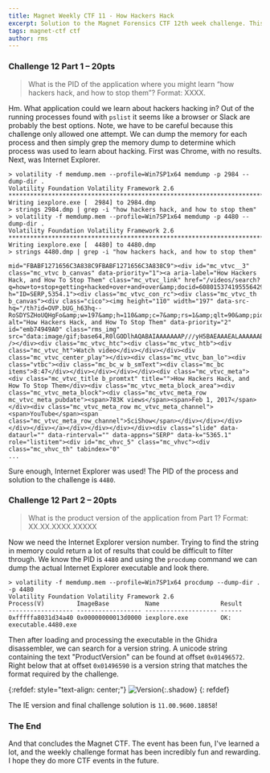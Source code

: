 ```yaml
---
title: Magnet Weekly CTF 11 - How Hackers Hack
excerpt: Solution to the Magnet Forensics CTF 12th week challenge. This week's challenges ask us about "How Hackers Hack..".
tags: magnet-ctf ctf
author: rms
---
```


### Challenge 12 Part 1 – 20pts

> What is the PID of the application where you might learn “how hackers hack, and how to stop them”? Format: XXXX.

Hm. What application could we learn about hackers hacking in? Out of the running processes found with `pslist` it seems like a browser or Slack are probably the best options. Note, we have to be careful because this challenge only allowed one attempt. We can dump the memory for each process and then simply grep the memory dump to determine which process was used to learn about hacking. First was Chrome, with no results. Next, was Internet Explorer.

```
> volatility -f memdump.mem --profile=Win7SP1x64 memdump -p 2984 --dump-dir .
Volatility Foundation Volatility Framework 2.6
************************************************************************
Writing iexplore.exe [  2984] to 2984.dmp
> strings 2984.dmp | grep -i "how hackers hack, and how to stop them"
> volatility -f memdump.mem --profile=Win7SP1x64 memdump -p 4480 --dump-dir . 
Volatility Foundation Volatility Framework 2.6
************************************************************************
Writing iexplore.exe [  4480] to 4480.dmp
> strings 4480.dmp | grep -i "how hackers hack, and how to stop them"
                         mid="FBABF1271656C3A838C9FBABF1271656C3A838C9"><div id="mc_vtvc__3" class="mc_vtvc b_canvas" data-priority="1"><a aria-label="How Hackers Hack, and How To Stop Them" class="mc_vtvc_link" href="/videos/search?q=how+to+stop+getting+hacked+over+and+over&amp;docid=608015374195556429&amp;mid=FBABF1271656C3A838C9FBABF1271656C3A838C9&amp;view=detail&amp;FORM=VIRE" h="ID=SERP,5354.1"><div class="mc_vtvc_con_rc"><div class="mc_vtvc_th b_canvas"><div class="cico"><img height="110" width="197" data-src-hq="/th?id=OVP.bUG_h63hq--RoSDYSZHoUQHgFo&amp;w=197&amp;h=110&amp;c=7&amp;rs=1&amp;qlt=90&amp;pid=1.7" alt="How Hackers Hack, and How To Stop Them" data-priority="2" id="emb74949A0" class="rms_img" src="data:image/gif;base64,R0lGODlhAQABAIAAAAAAAP///yH5BAEAAAEALAAAAAABAAEAAAIBTAA7" /></div><div class="mc_vtvc_htc"><div class="mc_vtvc_htb"><div class="mc_vtvc_ht">Watch video</div></div></div><div class="mc_vtvc_center_play"></div><div class="mc_vtvc_ban_lo"><div class="vtbc"><div class="mc_bc_w b_smText"><div class="mc_bc items">8:47</div></div></div></div></div><div class="mc_vtvc_meta"><div class="mc_vtvc_title b_promtxt" title="">How Hackers Hack, and How To Stop Them</div><div class="mc_vtvc_meta_block_area"><div class="mc_vtvc_meta_block"><div class="mc_vtvc_meta_row mc_vtvc_meta_pubdate"><span>783K views</span><span>Feb 1, 2017</span></div><div class="mc_vtvc_meta_row mc_vtvc_meta_channel"><span>YouTube</span><span class="mc_vtvc_meta_row_channel">SciShow</span></div></div></div></div></div></a></div></div></div></div><div class="slide" data-dataurl="" data-rinterval="" data-appns="SERP" data-k="5365.1" role="listitem"><div id="mc_vhvc_5" class="mc_vhvc"><div class="mc_vhvc_th" tabindex="0"
...
```

Sure enough, Internet Explorer was used! The PID of the process and solution to the challenge is `4480`.

### Challenge 12 Part 2 – 20pts

> What is the product version of the application from Part 1? Format: XX.XX.XXXX.XXXXX

Now we need the Internet Explorer version number. Trying to find the string in memory could return a lot of results that could be difficult to filter through. We know the PID is `4480` and using the `procdump` command we can dump the actual Internet Explorer executable and look there. 

```
> volatility -f memdump.mem --profile=Win7SP1x64 procdump --dump-dir . -p 4480
Volatility Foundation Volatility Framework 2.6
Process(V)         ImageBase          Name                 Result
------------------ ------------------ -------------------- ------
0xfffffa8031d34a40 0x00000000013d0000 iexplore.exe         OK: executable.4480.exe
```

Then after loading and processing the executable in the Ghidra disassembler, we can search for a version string. A unicode string containing the text "ProductVersion" can be found at offset `0x01496572`. Right below that at offset `0x01496590` is a version string that matches the format required by the challenge. 

{:refdef: style="text-align: center;"}
![Version](https://starwarsfan2099.github.io/public/2020-12-28/version.JPG){:.shadow}
{: refdef}

The IE version and final challenge solution is `11.00.9600.18858`!

### The End

And that concludes the Magnet CTF. The event has been fun, I've learned a lot, and the weekly challenge format has been incredibly fun and rewarding. I hope they do more CTF events in the future.